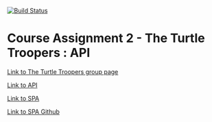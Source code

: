 [![Build Status](https://travis-ci.org/mich561d/CA2_TTT_API.svg?branch=master)](https://travis-ci.org/mich561d/CA2_TTT_API)
# Course Assignment 2 - The Turtle Troopers : API
[Link to The Turtle Troopers group page](https://jesper3005.github.io/TTTAgenda/)

[Link to API](https://dueinator.dk/CA2/)

[Link to SPA](http://thesilverflame.surge.sh/?fbclid=IwAR1O0V9wJy5Mo8VQ81GUcQrYkkVXjyAmL-f6fe2Pa5BArHel-DObcJl6BYk)

[Link to SPA Github](https://github.com/mich561d/CA2_TTT_SPA)
